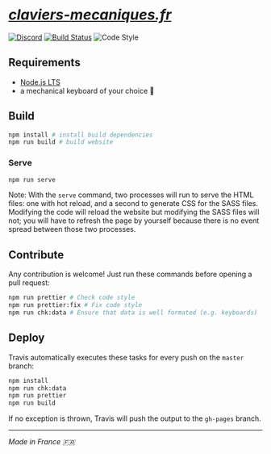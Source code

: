 # _[claviers-mecaniques.fr](https://claviers-mecaniques.fr)_

[![Discord](https://img.shields.io/discord/364402715545174027.svg?label=Discord&logo=Discord&logoColor=white)](https://discord.gg/yrUTU3m) [![Build Status](https://travis-ci.org/claviers/website.svg?branch=master)](https://travis-ci.org/claviers/website) ![Code Style](https://img.shields.io/badge/code%20style-prettier-success.svg)


## Requirements

- [Node.js LTS](https://nodejs.org/en/)
- a mechanical keyboard of your choice :eyes:


## Build

```bash
npm install # install build dependencies
npm run build # build website
```

### Serve

```bash
npm run serve
```

Note: With the `serve` command, two processes will run to serve the HTML files: one with hot reload, and a second to generate CSS for the SASS files. Modifying the code will reload the website but modifying the SASS files will not; you will have to refresh the page by yourself because there is no event spread between those two processes.


## Contribute

Any contribution is welcome! Just run these commands before opening a pull request:

```bash
npm run prettier # Check code style
npm run prettier:fix # Fix code style
npm run chk:data # Ensure that data is well formated (e.g. keyboards)
```

## Deploy

Travis automatically executes these tasks for every push on the `master` branch:

```bash
npm install
npm run chk:data
npm run prettier
npm run build
```

If no exception is thrown, Travis will push the output to the `gh-pages` branch.

---

_Made in France :fr:_
